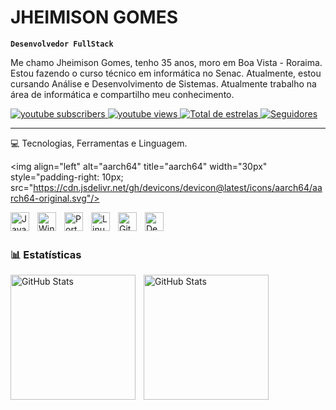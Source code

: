 # JHEIMISON GOMES 

**`Desenvolvedor FullStack`**

Me chamo Jheimison Gomes, tenho 35 anos, moro em Boa Vista - Roraima. Estou fazendo o curso técnico em informática no Senac. Atualmente, estou cursando Análise e Desenvolvimento de Sistemas. Atualmente trabalho na área de informática e compartilho meu conhecimento.
<p align="left">
    <a href="https://www.youtube.com/@?sub_confirmation=1">
        <img 
            alt="youtube subscribers" 
            title="Inscreva-se no meu canal" 
            src="https://custom-icon-badges.demolab.com/youtube/channel/subscribers/UCo-gJ8RnTn5akHqHvO55DVA?color=%23E05D44&label=Inscreva-se&logo=video&logoColor=white&style=for-the-badge&labelColor=CE4630"
        />
    </a>
    <a href="https://www.youtube.com/">
        <img 
            alt="youtube views" 
            title="Vizualizações no YouTube" 
            src="https://custom-icon-badges.demolab.com/youtube/channel/views/UCo-gJ8RnTn5akHqHvO55DVA?color=%23E1AD0E&logo=eye&logoColor=white&style=for-the-badge&labelColor=C79600"
        />
    </a> 
    <a href="https://github.com/jheimison10?tab=repositories&sort=stargazers">
        <img 
            alt="Total de estrelas" 
            title="Total de estrelas GitHub" 
            src="https://custom-icon-badges.demolab.com/github/stars/Larissakich?color=55960c&style=for-the-badge&labelColor=488207&logo=star&label=estrelas"
        />
    </a>
    <a href="https://github.com/jheimison10?tab=followers">
        <img 
            alt="Seguidores" 
            title="Me siga no GitHub" 
            src="https://custom-icon-badges.demolab.com/github/followers/Larissakich?color=236ad3&labelColor=1155ba&style=for-the-badge&logo=github&label=Seguidores&logoColor=white"
        />
    </a>
</p>

---

💻 Tecnologias, Ferramentas e Linguagem.


<img
align="left"
alt="aarch64"
title="aarch64"
width="30px"
style="padding-right: 10px; src="https://cdn.jsdelivr.net/gh/devicons/devicon@latest/icons/aarch64/aarch64-original.svg"/>      


<img
align="left"
alt="Java"
title="Java"
width="30px"
style="padding-right: 10px;"
src="https://cdn.jsdelivr.net/gh/devicons/devicon@latest/icons/Java/Java-original.svg"
/>

<img
align="left"
alt="Windows Server"
title="Windows Server"
width="30px"
style="padding-right: 10px;"
src="https://cdn.jsdelivr.net/gh/devicons/devicon@latest/icons/windows8/windows8-original.svg"
/>
<img
align="left"
alt="Portugol Studio"
title="Portugol Studio"
width="30px"
style="padding-right: 10px;"
src="https://img.icons8.com/color/48/000000/console.png"
/>
<img
align="left"
alt="Linux"
title="Linux"
width="30px"
style="padding-right: 10px;"
src="https://cdn.jsdelivr.net/gh/devicons/devicon@latest/icons/linux/linux-original.svg"
/>
<img 
    align="left" 
    alt="Git" 
    title="Git"
    width="30px" 
    style="padding-right: 10px;" 
    src="https://cdn.jsdelivr.net/gh/devicons/devicon@latest/icons/git/git-original.svg" 
/>
<img
align="left"
alt="Debian"
title="Debian"
width="30px"
style="padding-right: 10px;"
src="https://cdn.jsdelivr.net/gh/devicons/devicon@latest/icons/debian/debian-original.svg"
/>

<br/>
<br/>

### 📊 Estatísticas

<p>
  <img 
    align="left" 
    alt="GitHub Stats" 
    height="200" 
    style="padding-right: 10px;" 
    src="https://github-readme-stats.vercel.app/api?username=Jheimison10&show_icons=true&theme=tokyonight&include_all_commits=true&locale=pt-br" 
  />

<img 
      align="left" 
      alt="GitHub Stats" 
      height="200" 
      src="https://github-readme-stats.vercel.app/api/top-langs/?username=Jheimison10&theme=tokyonight&layout=compact&custom_title=Tecnologias&langs_count=9" 
  />

</p>
